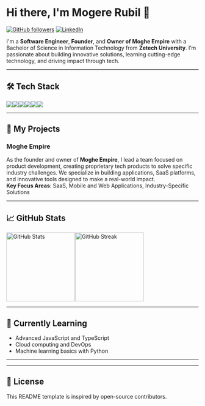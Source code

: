 # Hi there, I'm Mogere Rubil 👋

[![GitHub followers](https://img.shields.io/github/followers/yourusername?label=Follow&style=social)](https://github.com/Rubil-Mogere-94/Rubil-Mogere-94)
[![LinkedIn](https://img.shields.io/badge/LinkedIn-Connect-blue?style=social&logo=linkedin)](https://www.linkedin.com/in/rubil-mogere-6120b6307/)

I'm a **Software Engineer**, **Founder**, and **Owner of Moghe Empire** with a Bachelor of Science in Information Technology from **Zetech University**. I’m passionate about building innovative solutions, learning cutting-edge technology, and driving impact through tech.

---

## 🛠 Tech Stack

<div style="display: flex; flex-wrap: wrap;">
  <img src="https://img.shields.io/badge/Code-JavaScript-informational?style=flat&logo=javascript&color=F7DF1E" />
  <img src="https://img.shields.io/badge/Code-React-blue?style=flat&logo=react&color=61DAFB" />
  <img src="https://img.shields.io/badge/Code-Node.js-339933?style=flat&logo=node.js&logoColor=white" />
  <img src="https://img.shields.io/badge/Database-MySQL-blue?style=flat&logo=mysql&logoColor=white" />
  <img src="https://img.shields.io/badge/Tools-Git-F05032?style=flat&logo=git&logoColor=white" />
  <img src="https://img.shields.io/badge/Tools-Docker-2496ED?style=flat&logo=docker&logoColor=white" />
</div>

---

## 🚀 My Projects

### Moghe Empire
As the founder and owner of **Moghe Empire**, I lead a team focused on product development, creating proprietary tech products to solve specific industry challenges. We specialize in building applications, SaaS platforms, and innovative tools designed to make a real-world impact.  
**Key Focus Areas**: SaaS, Mobile and Web Applications, Industry-Specific Solutions


---

## 📈 GitHub Stats

<div style="display: flex;">
  <img src="https://github-readme-stats.vercel.app/api?username=yourusername&show_icons=true&hide_border=true&theme=dark" alt="GitHub Stats" height="180em" />
  <img src="https://github-readme-streak-stats.herokuapp.com/?user=yourusername&theme=dark" alt="GitHub Streak" height="180em" />
</div>

---

## 🌱 Currently Learning
- Advanced JavaScript and TypeScript
- Cloud computing and DevOps
- Machine learning basics with Python

---



---

## 📝 License

This README template is inspired by open-source contributors.

